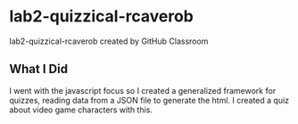 # lab2-quizzical-rcaverob
lab2-quizzical-rcaverob created by GitHub Classroom

## What I Did

I went with the javascript focus so I created a generalized framework for quizzes, reading data from a JSON file to 
generate the html. I created a quiz about video game characters with this.
